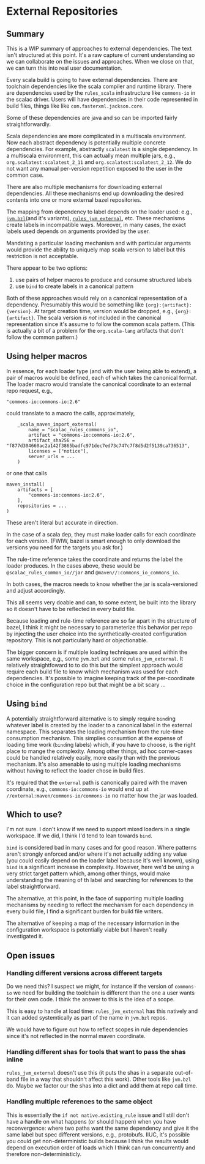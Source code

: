 # External Repositories

## Summary

This is a WIP summary of approaches to external dependencies. The text isn't structured at this point. It's a raw capture of current understanding so we can collaborate on the issues and approaches. When we close on that, we can turn this into real user documentation.

Every scala build is going to have external dependencies. There are toolchain dependencies like the scala compiler and runtime library. There are dependencies used by the `rules_scala` infrastructure like `commons-io` in the scalac driver. Users will have dependencies in their code represented in build files, things like like `com.fasterxml.jackson.core`.

Some of these dependencies are java and so can be imported fairly straightforwardly.

Scala dependencies are more complicated in a multiscala environment. Now each abstract dependency is potentially multiple concrete dependencies. For example, abstractly `scalatest` is a single dependency. In a multiscala environment, this can actually mean multiple jars, e.g., `org.scalatest:scalatest_2_11` and `org.scalatest:scalatest_2_12`. We do not want any manual per-version repetition exposed to the user in the common case.

There are also multiple mechanisms for downloading external dependencies. All these mechanisms end up downloading the desired contents into one or more external bazel repositories.

The mapping from dependency to label depends on the loader used: e.g., [`jvm.bzl`](https://github.com/bazelbuild/bazel/blob/master/tools/build_defs/repo/jvm.bzl)(and it's variants), [`rules_jvm_external`](https://github.com/bazelbuild/rules_jvm_external), etc. These mechanisms create labels in incompatible ways. Moreover, in many cases, the exact labels used depends on arguments provided by the user.

Mandating a particular loading mechanism and with particular arguments would provide the ability to uniquely map scala version to label but this restriction is not acceptable.

There appear to be two options:
1. use pairs of helper macros to produce and consume structured labels
2. use `bind` to create labels in a canonical pattern

Both of these approaches would rely on a canonical representation of a dependency. Presumably this would be something like `{org}:{artifact}:{version}`. At target creation time, version would be dropped, e.g., `{org}:{artifact}`. The scala version _is not_ included in the canonical representation since it's assume to follow the common scala pattern. (This is actually a bit of a problem for the `org.scala-lang` artifacts that don't follow the common pattern.)

## Using helper macros

In essence, for each loader type (and with the user being able to extend), a pair of macros would be defined, each of which takes the canonical format. The loader macro would translate the canonical coordinate to an external repo request, e.g.,
```
"commons-io:commons-io:2.6"
```
could translate to a macro the calls, approximately,
```
    _scala_maven_import_external(
        name = "scalac_rules_commons_io",
        artifact = "commons-io:commons-io:2.6",
        artifact_sha256 = "f877d304660ac2a142f3865badfc971dec7ed73c747c7f8d5d2f5139ca736513",
        licenses = ["notice"],
        server_urls = ...
    )
```
or one that calls
```
maven_install(
    artifacts = [
        "commons-io:commons-io:2.6",
    ],
    repositories = ...
)
```
These aren't literal but accurate in direction.

In the case of a scala dep, they must make loader calls for each coordinate for each version. (FWIW, bazel is smart enough to only download the versions you need for the targets you ask for.)

The rule-time reference takes the coordinate and returns the label the loader produces. In the cases above, these would be `@scalac_rules_common_io//jar` and `@maven//:commons_io_commons_io`.

In both cases, the macros needs to know whether the jar is scala-versioned and adjust accordingly.

This all seems very doable and can, to some extent, be built into the library so it doesn't have to be reflected in every build file.

Because loading and rule-time reference are so far apart in the structure of bazel, I think it might be necessary to parameterize this behavior per repo by injecting the user choice into the synthetically-created configuration repository. This is not particularly hard or objectionable.

The bigger concern is if multiple loading techniques are used within the same workspace, e.g., some `jvm.bzl` and some `rules_jvm_external`. It relatively straightfoward to to do this but the simplest approach would require each build file to know which mechanism was used for each dependencies. It's possible to imagine keeping track of the per-coordinate choice in the configuration repo but that might be a bit scary ...

## Using `bind`

A potentially straightforward alternative is to simply require `bind`ing whatever label is created by the loader to a canonical label in the external namespace. This separates the loading mechanism from the rule-time consumption mechanism. This simplies consumtion at the expense of loading time work (`bind`ing labels) which, if you have to choose, is the right place to mange the complexity. Among other things, ad hoc corner-cases could be handled relatively easily, more easily than with the previous mechanism. It's also amenable to using multiple loading mechanisms without having to reflect the loader chose in build files.

It's required that the `external` path is canonically paired with the maven coordinate, e.g., `commons-io:commons-io` would end up at `//external:maven/commons-io/commons-io` no matter how the jar was loaded.

## Which to use?

I'm not sure. I don't know if we need to support mixed loaders in a single workspace. If we did, I think I'd tend to lean towards `bind`.

`bind` is considered bad in many cases and for good reason. Where patterns aren't strongly enforced and/or where it's not actually adding any value (you could easily depend on the loader label because it's well  known), using `bind` is a significant increase in complexity. However, here we'd be using a very strict target pattern which, among other things, would make understanding the meaning  of th label and searching for references to the label straightforward.

The alternative, at this point, in the face of supporting multiple loading mechanisms by needing to reflect the mechanism for each dependency in every build file, I find a significant burden for build file writers.

The alternative of keeping a map of the necessary information in the configuration workspace is potentially viable but I haven't really investigated it.

## Open issues

### Handling different versions across different targets

Do we need this? I suspect we might, for instance if the version of `commons-io` we need for building the toolchain is different than the one a user wants for their own code. I think the answer to this is the idea of a scope.

This is easy to handle at load time: `rules_jvm_external` has this natively and it can added systemtically as part of the name in `jvm.bzl` repos.

We would have to figure out how to reflect scopes in rule dependencies since it's not reflected in the normal maven coordinate.

### Handling different shas for tools that want to pass the shas inline

`rules_jvm_external` doesn't use this (it puts the shas in a separate out-of-band file in a way that shouldn't affect this work). Other tools like `jvm.bzl` do. Maybe we factor our the shas into a dict and add them at repo call time.

### Handling multiple references to the same object

This is essentially the `if not native.existing_rule` issue and I still don't have a handle on what happens (or should happen) when you have reconvergence: where two paths want the same dependency and give it the same label but spec different versions, e.g., protobufs. IIUC, it's possible you could get non-deterministic builds because I think the results would depend on execution order of loads which I think can run concurrently and therefore non-deterministicly.
